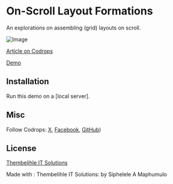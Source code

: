 # On-Scroll Layout Formations

An explorations on assembling (grid) layouts on scroll.

![Image](https://ibb.co/mH4VXSB)

[Article on Codrops](https://tympanus.net/codrops/?p=80656)

[Demo](https://tympanus.net/Development/OnScrollLayoutFormations/)

## Installation

Run this demo on a [local server].

## Misc

Follow Codrops: [X](http://www.X.com/codrops), [Facebook](http://www.facebook.com/codrops), [GitHub](https://github.com/Siphelele-Maphumulo/Maphumulo-s-Career-Gallery))

## License
[Thembelihle IT Solutions](LICENSE)

Made with : Thembelihle IT Solutions:  by Siphelele A Maphumulo





